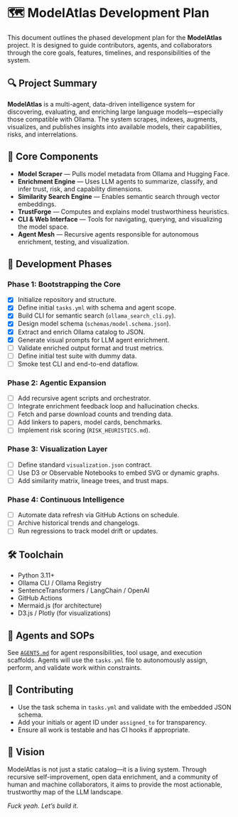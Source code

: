 # 🗺️ ModelAtlas Development Plan

This document outlines the phased development plan for the **ModelAtlas** project. It is designed to guide contributors, agents, and collaborators through the core goals, features, timelines, and responsibilities of the system.

## 🔍 Project Summary

**ModelAtlas** is a multi-agent, data-driven intelligence system for discovering, evaluating, and enriching large language models—especially those compatible with Ollama. The system scrapes, indexes, augments, visualizes, and publishes insights into available models, their capabilities, risks, and interrelations.

## 🧠 Core Components

- **Model Scraper** — Pulls model metadata from Ollama and Hugging Face.
- **Enrichment Engine** — Uses LLM agents to summarize, classify, and infer trust, risk, and capability dimensions.
- **Similarity Search Engine** — Enables semantic search through vector embeddings.
- **TrustForge** — Computes and explains model trustworthiness heuristics.
- **CLI & Web Interface** — Tools for navigating, querying, and visualizing the model space.
- **Agent Mesh** — Recursive agents responsible for autonomous enrichment, testing, and visualization.

## 🔄 Development Phases

### Phase 1: Bootstrapping the Core
- [x] Initialize repository and structure.
- [x] Define initial `tasks.yml` with schema and agent scope.
- [x] Build CLI for semantic search (`ollama_search_cli.py`).
- [x] Design model schema (`schemas/model.schema.json`).
- [x] Extract and enrich Ollama catalog to JSON.
- [x] Generate visual prompts for LLM agent enrichment.
- [ ] Validate enriched output format and trust metrics.
- [ ] Define initial test suite with dummy data.
- [ ] Smoke test CLI and end-to-end dataflow.

### Phase 2: Agentic Expansion
- [ ] Add recursive agent scripts and orchestrator.
- [ ] Integrate enrichment feedback loop and hallucination checks.
- [ ] Fetch and parse download counts and trending data.
- [ ] Add linkers to papers, model cards, benchmarks.
- [ ] Implement risk scoring (`RISK_HEURISTICS.md`).

### Phase 3: Visualization Layer
- [ ] Define standard `visualization.json` contract.
- [ ] Use D3 or Observable Notebooks to embed SVG or dynamic graphs.
- [ ] Add similarity matrix, lineage trees, and trust maps.

### Phase 4: Continuous Intelligence
- [ ] Automate data refresh via GitHub Actions on schedule.
- [ ] Archive historical trends and changelogs.
- [ ] Run regressions to track model drift or updates.

## 🛠 Toolchain

- Python 3.11+
- Ollama CLI / Ollama Registry
- SentenceTransformers / LangChain / OpenAI
- GitHub Actions
- Mermaid.js (for architecture)
- D3.js / Plotly (for visualizations)

## 🤖 Agents and SOPs

See [`AGENTS.md`](./AGENTS.md) for agent responsibilities, tool usage, and execution scaffolds. Agents will use the `tasks.yml` file to autonomously assign, perform, and validate work within constraints.

## 🧾 Contributing

- Use the task schema in `tasks.yml` and validate with the embedded JSON schema.
- Add your initials or agent ID under `assigned_to` for transparency.
- Ensure all work is testable and has CI hooks if appropriate.

## 🚀 Vision

ModelAtlas is not just a static catalog—it is a living system. Through recursive self-improvement, open data enrichment, and a community of human and machine collaborators, it aims to provide the most actionable, trustworthy map of the LLM landscape.

_Fuck yeah. Let’s build it._
